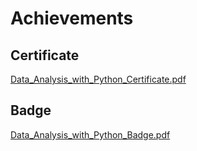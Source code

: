 

# Achievements
## Certificate
[Data_Analysis_with_Python_Certificate.pdf](https://prod-files-secure.s3.us-west-2.amazonaws.com/03e82b26-cccb-4906-bb56-adabcbdc0655/1aa3a050-2338-4a85-85d5-899bad17a31c/Data_Analysis_with_Python_Certificate.pdf?X-Amz-Algorithm=AWS4-HMAC-SHA256&X-Amz-Content-Sha256=UNSIGNED-PAYLOAD&X-Amz-Credential=ASIAZI2LB4665UIAJ6NN%2F20250208%2Fus-west-2%2Fs3%2Faws4_request&X-Amz-Date=20250208T031629Z&X-Amz-Expires=3600&X-Amz-Security-Token=IQoJb3JpZ2luX2VjEGsaCXVzLXdlc3QtMiJIMEYCIQDcPKrqpGqwxS5DkNPGo8pshn8qzEERBo6%2FhSbQQtWQdwIhAK64PTNlmtW2F%2FPYGOsHgKM4Y4q%2FYXeDG4v2eR8MnQRsKogECIT%2F%2F%2F%2F%2F%2F%2F%2F%2F%2FwEQABoMNjM3NDIzMTgzODA1Igx63fY257Efo38luPAq3APaWAF5aCOzRqsiSmH2AGa38YgGxG0yT%2BsdX4Q1RD%2FZ0rfpAJvfOyJD2sPG9H22S5T0xeQ5F2FU9r0qu0wc4w1WPgfCQraD0ReA5cJ%2BDhH9leVb0S%2Fjag%2B8rKwWLdAbdvv0M6NNrZYqYPp2yurokwCz3A6gnDsX0rMO9IufL%2BdO3rMsaC5iOuku8B46snn0L8837rJBN4BIRjOb1Q323laNH%2Bs0HP%2BkXX6NTURZA9BK5BF4WeGWLsz8JDF0j2H%2BmXVVOYbear2yLgJvUAJeCMe8b0sl%2BXu9tjezzSMpuW9%2BW%2B6fucVKf%2Bd2HyGY%2FT5SiYkAj%2Bdid4FxWcdNxr60age%2BQN6TZ2lATwHcoP5vwJrxxHP5FaU0DYk9Ox7irWYGpcpkWy5IT8%2F3F25XtDdiGmORr2bvGoRmZ9wAj79B7Z0Nq6a4LOWaLL3wge8lURdkHL12O0ujCn5rf3KVLZBaLoKMdLPPMe8iomBj6F4gIwFNWtpm1Wyj%2FnHtCkPyU6wnwcTtW2K8IakdNjee29ajCO6rIO31AMG5EFs6Dzo6bTr0hGxy87pA6CKlQ9uMfgxbfiuOcgJCLgsXOtdyvo1QQYrdygiX15IfuKSmUG6g%2BkeXbHMLqARwW1r8EQtXezCilpu9BjqkARbgUn%2FSZRtikDycd6ciessSwVfThBwQuXSOo9sfc1G9o7lu5l5iJvsKafOxyUyPycyDEnq4Ehx0Y8tyBG8X28%2Fc%2BjH%2B4MEeVS0JLyfgiu6phpT%2FKISJREN8R0gfJF9WLk5sgypo8oqib6wDYISSAGBbCmt%2BNfYV3v67pB1UNHXLlSyOkpYt0NqjnhZTFs6fsWLJhwfLlbcIRjQN1DNxtTjyeb6g&X-Amz-Signature=fd6860d9f861aa0ad1541ae4dfce44e47b859c0d6398fb4dd6bbf49ce217a693&X-Amz-SignedHeaders=host&x-id=GetObject)
## Badge
[Data_Analysis_with_Python_Badge.pdf](https://prod-files-secure.s3.us-west-2.amazonaws.com/03e82b26-cccb-4906-bb56-adabcbdc0655/4fa9bcf8-b584-40dd-8775-c0bfadf6a6f0/Data_Analysis_with_Python_Badge.pdf?X-Amz-Algorithm=AWS4-HMAC-SHA256&X-Amz-Content-Sha256=UNSIGNED-PAYLOAD&X-Amz-Credential=ASIAZI2LB4665UIAJ6NN%2F20250208%2Fus-west-2%2Fs3%2Faws4_request&X-Amz-Date=20250208T031629Z&X-Amz-Expires=3600&X-Amz-Security-Token=IQoJb3JpZ2luX2VjEGsaCXVzLXdlc3QtMiJIMEYCIQDcPKrqpGqwxS5DkNPGo8pshn8qzEERBo6%2FhSbQQtWQdwIhAK64PTNlmtW2F%2FPYGOsHgKM4Y4q%2FYXeDG4v2eR8MnQRsKogECIT%2F%2F%2F%2F%2F%2F%2F%2F%2F%2FwEQABoMNjM3NDIzMTgzODA1Igx63fY257Efo38luPAq3APaWAF5aCOzRqsiSmH2AGa38YgGxG0yT%2BsdX4Q1RD%2FZ0rfpAJvfOyJD2sPG9H22S5T0xeQ5F2FU9r0qu0wc4w1WPgfCQraD0ReA5cJ%2BDhH9leVb0S%2Fjag%2B8rKwWLdAbdvv0M6NNrZYqYPp2yurokwCz3A6gnDsX0rMO9IufL%2BdO3rMsaC5iOuku8B46snn0L8837rJBN4BIRjOb1Q323laNH%2Bs0HP%2BkXX6NTURZA9BK5BF4WeGWLsz8JDF0j2H%2BmXVVOYbear2yLgJvUAJeCMe8b0sl%2BXu9tjezzSMpuW9%2BW%2B6fucVKf%2Bd2HyGY%2FT5SiYkAj%2Bdid4FxWcdNxr60age%2BQN6TZ2lATwHcoP5vwJrxxHP5FaU0DYk9Ox7irWYGpcpkWy5IT8%2F3F25XtDdiGmORr2bvGoRmZ9wAj79B7Z0Nq6a4LOWaLL3wge8lURdkHL12O0ujCn5rf3KVLZBaLoKMdLPPMe8iomBj6F4gIwFNWtpm1Wyj%2FnHtCkPyU6wnwcTtW2K8IakdNjee29ajCO6rIO31AMG5EFs6Dzo6bTr0hGxy87pA6CKlQ9uMfgxbfiuOcgJCLgsXOtdyvo1QQYrdygiX15IfuKSmUG6g%2BkeXbHMLqARwW1r8EQtXezCilpu9BjqkARbgUn%2FSZRtikDycd6ciessSwVfThBwQuXSOo9sfc1G9o7lu5l5iJvsKafOxyUyPycyDEnq4Ehx0Y8tyBG8X28%2Fc%2BjH%2B4MEeVS0JLyfgiu6phpT%2FKISJREN8R0gfJF9WLk5sgypo8oqib6wDYISSAGBbCmt%2BNfYV3v67pB1UNHXLlSyOkpYt0NqjnhZTFs6fsWLJhwfLlbcIRjQN1DNxtTjyeb6g&X-Amz-Signature=957f5c04c4d27a5a917e9259f383af29b88dc1dddc213b282496752cc2bd32ab&X-Amz-SignedHeaders=host&x-id=GetObject)

